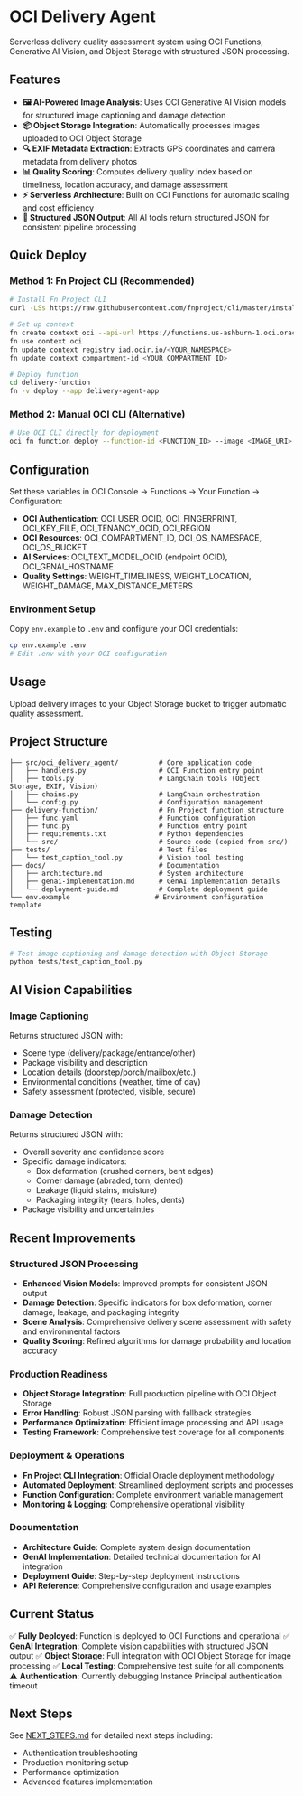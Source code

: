 # OCI Delivery Agent

Serverless delivery quality assessment system using OCI Functions, Generative AI Vision, and Object Storage with structured JSON processing.

## Features

- **🖼️ AI-Powered Image Analysis**: Uses OCI Generative AI Vision models for structured image captioning and damage detection
- **📦 Object Storage Integration**: Automatically processes images uploaded to OCI Object Storage
- **🔍 EXIF Metadata Extraction**: Extracts GPS coordinates and camera metadata from delivery photos
- **📊 Quality Scoring**: Computes delivery quality index based on timeliness, location accuracy, and damage assessment
- **⚡ Serverless Architecture**: Built on OCI Functions for automatic scaling and cost efficiency
- **🎯 Structured JSON Output**: All AI tools return structured JSON for consistent pipeline processing

## Quick Deploy

### Method 1: Fn Project CLI (Recommended)
```bash
# Install Fn Project CLI
curl -LSs https://raw.githubusercontent.com/fnproject/cli/master/install | sh

# Set up context
fn create context oci --api-url https://functions.us-ashburn-1.oci.oraclecloud.com
fn use context oci
fn update context registry iad.ocir.io/<YOUR_NAMESPACE>
fn update context compartment-id <YOUR_COMPARTMENT_ID>

# Deploy function
cd delivery-function
fn -v deploy --app delivery-agent-app
```

### Method 2: Manual OCI CLI (Alternative)
```bash
# Use OCI CLI directly for deployment
oci fn function deploy --function-id <FUNCTION_ID> --image <IMAGE_URI>
```

## Configuration

Set these variables in OCI Console → Functions → Your Function → Configuration:

- **OCI Authentication**: OCI_USER_OCID, OCI_FINGERPRINT, OCI_KEY_FILE, OCI_TENANCY_OCID, OCI_REGION
- **OCI Resources**: OCI_COMPARTMENT_ID, OCI_OS_NAMESPACE, OCI_OS_BUCKET
- **AI Services**: OCI_TEXT_MODEL_OCID (endpoint OCID), OCI_GENAI_HOSTNAME
- **Quality Settings**: WEIGHT_TIMELINESS, WEIGHT_LOCATION, WEIGHT_DAMAGE, MAX_DISTANCE_METERS

### Environment Setup

Copy `env.example` to `.env` and configure your OCI credentials:

```bash
cp env.example .env
# Edit .env with your OCI configuration
```

## Usage

Upload delivery images to your Object Storage bucket to trigger automatic quality assessment.

## Project Structure

```
├── src/oci_delivery_agent/          # Core application code
│   ├── handlers.py                  # OCI Function entry point
│   ├── tools.py                     # LangChain tools (Object Storage, EXIF, Vision)
│   ├── chains.py                    # LangChain orchestration
│   └── config.py                    # Configuration management
├── delivery-function/               # Fn Project function structure
│   ├── func.yaml                    # Function configuration
│   ├── func.py                      # Function entry point
│   ├── requirements.txt             # Python dependencies
│   └── src/                         # Source code (copied from src/)
├── tests/                           # Test files
│   └── test_caption_tool.py         # Vision tool testing
├── docs/                            # Documentation
│   ├── architecture.md              # System architecture
│   ├── genai-implementation.md      # GenAI implementation details
│   └── deployment-guide.md          # Complete deployment guide
└── env.example                     # Environment configuration template
```

## Testing

```bash
# Test image captioning and damage detection with Object Storage
python tests/test_caption_tool.py
```

## AI Vision Capabilities

### Image Captioning
Returns structured JSON with:
- Scene type (delivery/package/entrance/other)
- Package visibility and description
- Location details (doorstep/porch/mailbox/etc.)
- Environmental conditions (weather, time of day)
- Safety assessment (protected, visible, secure)

### Damage Detection
Returns structured JSON with:
- Overall severity and confidence score
- Specific damage indicators:
  - Box deformation (crushed corners, bent edges)
  - Corner damage (abraded, torn, dented)
  - Leakage (liquid stains, moisture)
  - Packaging integrity (tears, holes, dents)
- Package visibility and uncertainties

## Recent Improvements

### Structured JSON Processing
- **Enhanced Vision Models**: Improved prompts for consistent JSON output
- **Damage Detection**: Specific indicators for box deformation, corner damage, leakage, and packaging integrity
- **Scene Analysis**: Comprehensive delivery scene assessment with safety and environmental factors
- **Quality Scoring**: Refined algorithms for damage probability and location accuracy

### Production Readiness
- **Object Storage Integration**: Full production pipeline with OCI Object Storage
- **Error Handling**: Robust JSON parsing with fallback strategies
- **Performance Optimization**: Efficient image processing and API usage
- **Testing Framework**: Comprehensive test coverage for all components

### Deployment & Operations
- **Fn Project CLI Integration**: Official Oracle deployment methodology
- **Automated Deployment**: Streamlined deployment scripts and processes
- **Function Configuration**: Complete environment variable management
- **Monitoring & Logging**: Comprehensive operational visibility

### Documentation
- **Architecture Guide**: Complete system design documentation
- **GenAI Implementation**: Detailed technical documentation for AI integration
- **Deployment Guide**: Step-by-step deployment instructions
- **API Reference**: Comprehensive configuration and usage examples

## Current Status

✅ **Fully Deployed**: Function is deployed to OCI Functions and operational
✅ **GenAI Integration**: Complete vision capabilities with structured JSON output
✅ **Object Storage**: Full integration with OCI Object Storage for image processing
✅ **Local Testing**: Comprehensive test suite for all components
⚠️ **Authentication**: Currently debugging Instance Principal authentication timeout

## Next Steps

See [NEXT_STEPS.md](docs/NEXT_STEPS.md) for detailed next steps including:
- Authentication troubleshooting
- Production monitoring setup
- Performance optimization
- Advanced features implementation